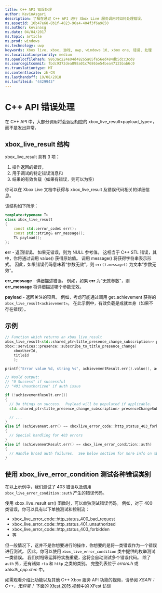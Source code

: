 ```yaml
---
title: C++ API 错误处理
author: KevinAsgari
description: 了解在通过 C++ API 进行 Xbox Live 服务调用时如何处理错误。
ms.assetid: 10b47e68-8b1f-4023-96a4-404f3f6a9850
ms.author: kevinasg
ms.date: 04/04/2017
ms.topic: article
ms.prod: windows
ms.technology: uwp
keywords: Xbox live, xbox, 游戏, uwp, windows 10, xbox one, 错误, 处理
ms.localizationpriority: medium
ms.openlocfilehash: 9863ac224e04d48265a05fe56ed484db5dcc3cd8
ms.sourcegitcommit: fbdc9372dea898a01c7686be54bea47125bab6c0
ms.translationtype: MT
ms.contentlocale: zh-CN
ms.lasthandoff: 10/08/2018
ms.locfileid: "4429943"
---
```

# <a name="c-api-error-handling"></a>C++ API 错误处理

在 C++ API 中，大部分调用将会返回相应的 xbox_live_result<payload_type>，而不是发出异常。

## <a name="xboxliveresult-structure"></a>xbox_live_result 结构
xbox_live_result 具有 3 项：
1. 操作返回的错误，
2. 用于调试的特定错误消息和
3. 结果的有效负载（如果有错误，则可以为空）

你可以在 Xbox Live 文档中获得与 xbox_live_result 及错误代码相关的详细信息。

该结构如下所示：

```cpp
template<typename T>
class xbox_live_result
{
    const std::error_code& err();
    const std::string& err_message();
    T& payload();
};
```

**err** - 返回错误。  如果无错误，则为 NULL 参考值。  这相当于 C++ STL 错误，其中，你将通过调用 value() 获得原始值。  调用 message() 将获得字符串表示形式。  因此，如果错误代码意味着“参数无效”，则 ```err().message()``` 为文本“参数无效”。

**err_message** - 详细描述错误。  例如，如果 **err** 为“无效参数”，则 **err_message** 将详细描述哪个参数无效。

**payload** - 返回关注的项目。  例如，考虑可能通过调用 get_achievement 获得的 ```xbox_live_result<achievement>```。  在此示例中，有效负载是成就本身（如果不存在错误）。

## <a name="example"></a>示例

```cpp
// Function which returns an xbox_live_result
xbox_live_result<std::shared_ptr<title_presence_change_subscription>> presenceChangeSubscriptionResult =
xbox::services::presence::subscribe_to_title_presence_change(
    xboxUserId,
    titleId
    );

printf("Error value %d, string %s", achievementResult.err().value(), achievementResult.err().message());

// Would output:
// "0 Success" if successful
// "401 Unauthorized" if auth issue

if (!achievementResult.err())
{
  // Do things on success.  Payload will be populated if applicable.
  std::shared_ptr<title_presence_change_subscription> presenceChangeSubscription = presenceChangeSubscriptionResult->payload();

  // ...
}
else if (achievement.err() == xboxlive_error_code::http_status_403_forbidden)
{
  // Special handling for 403 errors
}
else if (achievementResult.err() == xbox_live_error_condition::auth)
{
  // Handle broad auth failures.  See below section for more info on xbox_live_error_condition
}

```

## <a name="using-xboxliveerrorcondition-to-test-against-broad-error-categories"></a>使用 xbox_live_error_condition 测试各种错误类别
在以上示例中，我们测试了 403 错误以及调用 ```xbox_live_error_condition::auth``` 产生的错误代码。

 使用 xbox_live_result err() 函数时，可以单独测试错误代码。  例如，对于 400 类错误，你可以具有以下单独测试和控制流：

* xbox_live_error_code::http_status_400_bad_request
* xbox_live_error_code::http_status_401_unauthorized
* xbox_live_error_code::http_status_403_forbidden
* 等

但一般情况下，这并不是你想要进行的操作，你想要的是将一类错误作为一个错误进行测试。  因此，你可以使用 ```xbox_live_error_condition``` 类中提供的枚举测试一类错误。  我们对相等运算符实施重载，这将会自动测试多个错误代码。  除了 ```auth``` 外，还有诸如 ```rta``` 和 ```http``` 之类的类别。  完整列表位于 *errors.h* 或 *xblsdk_cpp.chm* 中。

如需观看介绍此功能以及其他 C++ Xbox 服务 API 功能的视频，请参阅 *XSAPI：C++，无异常！* 下面的 [Xfest 2015 视频](https://developer.xboxlive.com/en-us/platform/documentlibrary/events/Pages/Xfest2015.aspx)中的 XFest 访谈
